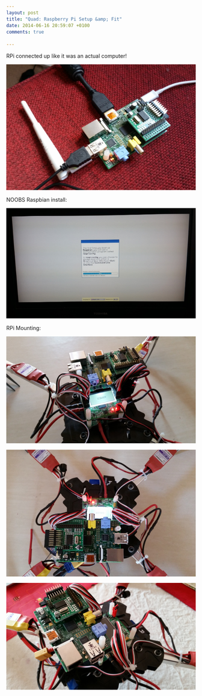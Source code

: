 ```yaml
---
layout: post
title: "Quad: Raspberry Pi Setup &amp; Fit"
date: 2014-06-16 20:59:07 +0100
comments: true

---
```


RPi connected up like it was an actual computer!

![](/img/projects/quadcopter/61.jpg)

NOOBS Raspbian install:

![](/img/projects/quadcopter/62.jpg)

RPi Mounting:

![](/img/projects/quadcopter/58.jpg)

![](/img/projects/quadcopter/59.jpg)

![](/img/projects/quadcopter/60.jpg)
